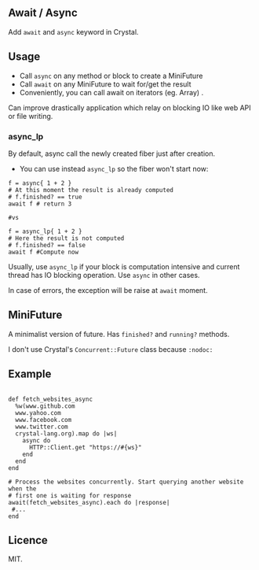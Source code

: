 ## Await / Async

Add `await` and `async` keyword in Crystal.


## Usage

- Call `async` on any method or block to create a MiniFuture
- Call `await` on any MiniFuture to wait for/get the result
- Conveniently, you can call await on iterators (eg. Array) .

Can improve drastically application which relay on blocking IO like web API
or file writing.

### async_lp

By default, async call the newly created fiber just after creation.

- You can use instead `async_lp` so the fiber won't start now:

```crystal
f = async{ 1 + 2 }
# At this moment the result is already computed
# f.finished? == true
await f # return 3

#vs

f = async_lp{ 1 + 2 }
# Here the result is not computed
# f.finished? == false
await f #Compute now
```

Usually, use `async_lp` if your block is computation intensive and current thread
has IO blocking operation. Use `async` in other cases.

In case of errors, the exception will be raise at `await` moment.

## MiniFuture

A minimalist version of future. Has `finished?` and `running?` methods.

I don't use Crystal's `Concurrent::Future` class because `:nodoc:`

## Example

```crystal

def fetch_websites_async
  %w(www.github.com
  www.yahoo.com
  www.facebook.com
  www.twitter.com
  crystal-lang.org).map do |ws|
    async do
      HTTP::Client.get "https://#{ws}"
    end
  end
end

# Process the websites concurrently. Start querying another website when the
# first one is waiting for response
await(fetch_websites_async).each do |response|
 #...
end
```

## Licence

MIT.